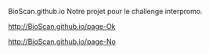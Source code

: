 BioScan.github.io
Notre projet pour le challenge interpromo.

http://BioScan.github.io/page-Ok

http://BioScan.github.io/page-No

